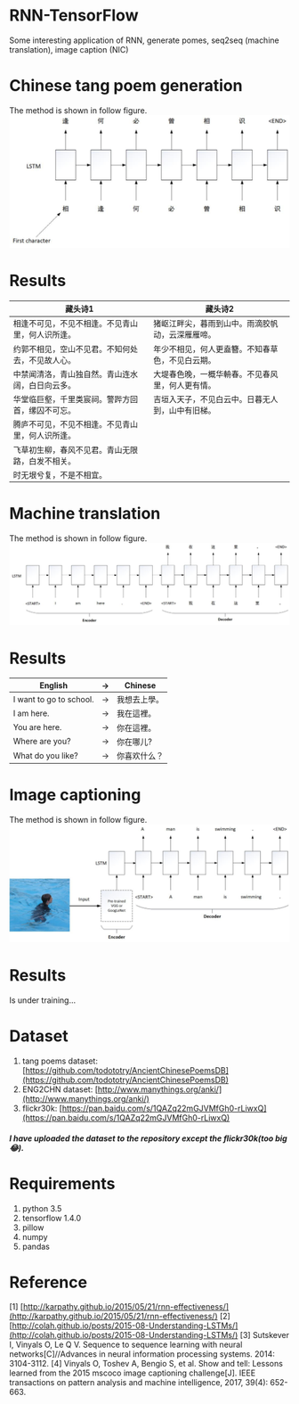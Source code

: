 # RNN-TensorFlow
Some interesting application of RNN, generate pomes, seq2seq (machine translation), image caption (NIC)


# Chinese tang poem generation
The method is shown in follow figure.
![](https://github.com/MingtaoGuo/RNN-TensorFlow/blob/master/IMGS/poem.jpg)
# Results
|藏头诗1|藏头诗2|
|-|-|
|相逢不可见，不见不相逢。不见青山里，何人识所逢。|猪岖江畔尖，暮雨到山中。雨滴胶帆动，云深雁雁啼。|
|约郭不相见，空山不见君。不知何处去，不见故人心。|年少不相见，何人更盍簪。不知春草色，不见白云期。|
|中禁闻清洛，青山独自然。青山连水阔，白日向云多。|大堤春色晚，一概华輈春。不见春风里，何人更有情。|
|华堂临巨壑，千里类宸祠。警跸方回首，缧囚不可忘。|吉垣入天子，不见白云中。日暮无人到，山中有旧梯。|
|腾庐不可见，不见不相逢。不见青山里，何人识所逢。||
|飞草初生柳，春风不见君。青山无限路，白发不相关。||
|时无垠兮复，不是不相宜。||

# Machine translation
The method is shown in follow figure.
![](https://github.com/MingtaoGuo/RNN-TensorFlow/blob/master/IMGS/seq2seq.jpg)
# Results
|English|->|Chinese|
|-|-|-|
|I want to go to school.|->|我想去上學。|
|I am here.|->|我在這裡。|
|You are here.|->|你在這裡。|
|Where are you?|->|你在哪儿?|
|What do you like?|->|你喜欢什么？|

# Image captioning
The method is shown in follow figure.
![](https://github.com/MingtaoGuo/RNN-TensorFlow/blob/master/IMGS/nic.jpg)
# Results
Is under training...

# Dataset
1. tang poems dataset: [https://github.com/todototry/AncientChinesePoemsDB](https://github.com/todototry/AncientChinesePoemsDB)
2. ENG2CHN dataset: [http://www.manythings.org/anki/](http://www.manythings.org/anki/)
3. flickr30k: [https://pan.baidu.com/s/1QAZq22mGJVMfGh0-rLiwxQ](https://pan.baidu.com/s/1QAZq22mGJVMfGh0-rLiwxQ)

##### I have uploaded the dataset to the repository except the flickr30k(too big :joy:).


# Requirements
1. python 3.5
2. tensorflow 1.4.0
3. pillow
4. numpy
5. pandas

# Reference
[1] [http://karpathy.github.io/2015/05/21/rnn-effectiveness/](http://karpathy.github.io/2015/05/21/rnn-effectiveness/)
[2] [http://colah.github.io/posts/2015-08-Understanding-LSTMs/](http://colah.github.io/posts/2015-08-Understanding-LSTMs/)
[3] Sutskever I, Vinyals O, Le Q V. Sequence to sequence learning with neural networks[C]//Advances in neural information processing systems. 2014: 3104-3112.
[4] Vinyals O, Toshev A, Bengio S, et al. Show and tell: Lessons learned from the 2015 mscoco image captioning challenge[J]. IEEE transactions on pattern analysis and machine intelligence, 2017, 39(4): 652-663.







